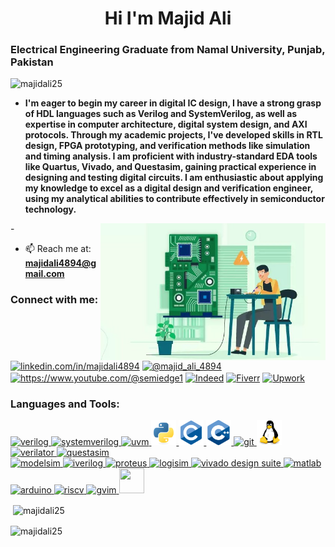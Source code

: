 <h1 align="center">Hi I'm Majid Ali</h1>
<h3 align="left">Electrical Engineering Graduate from Namal University, Punjab, Pakistan</h3>


<p align="left"> <img src="https://komarev.com/ghpvc/?username=majidali25&label=Profile%20views&color=0e75b6&style=flat" alt="majidali25" /> </p>

- **I'm eager to begin my career in digital IC design, I have a strong grasp of HDL languages such as Verilog and SystemVerilog, as well as expertise in computer architecture, digital system design, and AXI protocols. Through my academic projects, I've developed skills in RTL design, FPGA prototyping, and verification methods like simulation and timing analysis. I am proficient with industry-standard EDA tools like Quartus, Vivado, and Questasim, gaining practical experience in designing and testing digital circuits. I am enthusiastic about applying my knowledge to excel as a digital design and verification engineer, using my analytical abilities to contribute effectively in semiconductor technology.**
<img align="right" alt="myimg" width="360" src="https://github.com/Majid-Ali25/Majid-Ali25/blob/main/VLSI-Design-Flow.jpg?raw=true">
- 

- 📫 Reach me at: **majidali4894@gmail.com**

<h3 align="left">Connect with me:</h3>
<p align="left">
<a href="https://www.linkedin.com/in/majidali4894/" target="blank"><img align="center" src="https://raw.githubusercontent.com/rahuldkjain/github-profile-readme-generator/master/src/images/icons/Social/linked-in-alt.svg" alt="linkedin.com/in/majidali4894" height="30" width="40" /></a>
<a href="https://instagram.com/@majid_ali_4894" target="blank"><img align="center" src="https://raw.githubusercontent.com/rahuldkjain/github-profile-readme-generator/master/src/images/icons/Social/instagram.svg" alt="@majid_ali_4894" height="30" width="40" /></a>
<a href="https://www.youtube.com/c/https://www.youtube.com/@semiedge1" target="blank"><img align="center" src="https://raw.githubusercontent.com/rahuldkjain/github-profile-readme-generator/master/src/images/icons/Social/youtube.svg" alt="https://www.youtube.com/@semiedge1" height="30" width="40" /></a>
<a href="https://www.indeed.com" target="blank"><img align="center" src="https://asset.brandfetch.io/idFE_fwV-w/idzCYrDc0S.svg?updated=1671038550746" alt="Indeed" height="30" width="40" /></a>
<a href="https://www.fiverr.com" target="https://www.fiverr.com/mrj728?up_rollout=true"><img align="center" src="https://seeklogo.com/images/F/fiverr-logo-F788D846EE-seeklogo.com.png" alt="Fiverr" height="30" width="40" /></a>
<a href="https://www.upwork.com" target="blank"><img align="center" src="https://e7.pngegg.com/pngimages/257/806/png-clipart-upwork-freelancer-android-android-text-trademark-thumbnail.png" alt="Upwork" height="30" width="40" /></a>
</p>


<h3 align="left">Languages and Tools:</h3>
<p align="left">
    <a href="https://www.google.com/url?sa=i&url=https%3A%2F%2Ficonduck.com%2Ficons%2F20828%2Fverilog&psig=AOvVaw1xE1hdv7TrMbPXLo94uLFD&ust=1724316910987000&source=images&cd=vfe&opi=89978449&ved=0CBQQjRxqFwoTCMC5sJvbhYgDFQAAAAAdAAAAABAE" target="_blank" rel="noreferrer"> <img src="https://static-00.iconduck.com/assets.00/file-type-verilog-icon-256x256-goe8p7qm.png" alt="verilog" width="40" height="40"/> </a> 
    <a href="https://www.google.com/url?sa=i&url=https%3A%2F%2Ficonduck.com%2Ficons%2F102126%2Ffile-type-light-systemverilog&psig=AOvVaw0g9PDu4TnpY2qOgMBFOKPr&ust=1724317013902000&source=images&cd=vfe&opi=89978449&ved=0CBQQjRxqFwoTCPjqvsvbhYgDFQAAAAAdAAAAABAK" target="_blank" rel="noreferrer"> <img src="https://static-00.iconduck.com/assets.00/file-type-light-systemverilog-icon-512x512-n6etzhly.png" alt="systemverilog" width="40" height="40"/> </a>
    <a href="https://www.accellera.org/downloads/standards/uvm" target="_blank" rel="noreferrer"> <img src="https://uvm.io/images/uvm-logo.svg" alt="uvm" width="40" height="40"/> </a>
    <a href="https://www.python.org" target="_blank" rel="noreferrer"> <img src="https://raw.githubusercontent.com/devicons/devicon/master/icons/python/python-original.svg" alt="python" width="40" height="40"/> </a> 
    <a href="https://www.cprogramming.com/" target="_blank" rel="noreferrer"> <img src="https://raw.githubusercontent.com/devicons/devicon/master/icons/c/c-original.svg" alt="c" width="40" height="40"/> </a> 
    <a href="https://www.w3schools.com/cpp/" target="_blank" rel="noreferrer"> <img src="https://raw.githubusercontent.com/devicons/devicon/master/icons/cplusplus/cplusplus-original.svg" alt="cplusplus" width="40" height="40"/> </a> 
    <a href="https://git-scm.com/" target="_blank" rel="noreferrer"> <img src="https://www.vectorlogo.zone/logos/git-scm/git-scm-icon.svg" alt="git" width="40" height="40"/> </a> 
    <a href="https://www.linux.org/" target="_blank" rel="noreferrer"> <img src="https://raw.githubusercontent.com/devicons/devicon/master/icons/linux/linux-original.svg" alt="linux" width="40" height="40"/> </a>
    <a href="https://www.veripool.org/verilator/" target="_blank" rel="noreferrer"> <img src="https://www.veripool.org/img/verilator_256_200_min.png" alt="verilator" width="40" height="40"/> </a>
    <a href="https://www.mentor.com/products/fv/questa/" target="_blank" rel="noreferrer"> <img src="https://encrypted-tbn0.gstatic.com/images?q=tbn:ANd9GcQ4g9iGb6Z4drVMGI-iZqtfSKmJFQDAiOMV2e2GHA1csEsTn_U2jWHkBIqTQE1rOhhGF20&usqp=CAU" alt="questasim" width="40" height="40"/> </a>
    <br>
    <a href="https://www.mentor.com/products/fv/modelsim/" target="_blank" rel="noreferrer"> <img src="https://downloadlynet.ir/wp-content/uploads/2020/03/ModelSim.png" alt="modelsim" width="40" height="40"/> </a>
    <a href="https://iverilog.fandom.com/wiki/Main_Page" target="_blank" rel="noreferrer"> <img src="https://upload.wikimedia.org/wikipedia/en/c/cb/Icarus_Verilog_logo2.png" alt="iverilog" width="40" height="40"/> </a>
    <a href="https://www.labcenter.com" target="_blank" rel="noreferrer"> <img src="https://encrypted-tbn0.gstatic.com/images?q=tbn:ANd9GcSzt7ekVT29Wr2wsd9vwtgnVPJWVl5fxtHO3g&s" alt="proteus" width="40" height="40"/> </a>
    <a href="https://github.com/logisim-evolution/logisim-evolution" target="_blank" rel="noreferrer"> <img src="https://upload.wikimedia.org/wikipedia/commons/thumb/b/ba/Logisim-icon.svg/1024px-Logisim-icon.svg.png" alt="logisim" width="40" height="40"/> </a>
    <a href="https://www.xilinx.com/products/design-tools/vivado.html" target="_blank" rel="noreferrer"> <img src="https://dl.flathub.org/repo/appstream/x86_64/icons/128x128/com.github.corna.Vivado.png" alt="vivado design suite" width="40" height="40"/> </a>
    <a href="https://www.mathworks.com/" target="_blank" rel="noreferrer"> <img src="https://upload.wikimedia.org/wikipedia/commons/2/21/Matlab_Logo.png" alt="matlab" width="40" height="40"/> </a> 
    <a href="https://www.arduino.cc/" target="_blank" rel="noreferrer"> <img src="https://cdn.worldvectorlogo.com/logos/arduino-1.svg" alt="arduino" width="40" height="40"/> </a>
    <a href="https://riscv.org/" target="_blank" rel="noreferrer"> <img src="https://avatars.githubusercontent.com/u/10872782?s=200&v=4" alt="riscv" width="40" height="40"/> </a> 
    <a href="https://www.vim.org/" target="_blank" rel="noreferrer"> <img src="https://upload.wikimedia.org/wikipedia/commons/9/9f/Vimlogo.svg" alt="gvim" width="40" height="40"/> </a>
    <a href="https://www.espressif.com/en/products/socs/esp32" target="_blank" rel="noreferrer"> <img src="https://seeklogo.com/images/E/espressif-systems-logo-1350B9E771-seeklogo.com.png" width="40" height="40"/> </a>
</p>

<p>&nbsp;<img align="center" src="https://github-readme-stats.vercel.app/api?username=majidali25&show_icons=true&locale=en" alt="majidali25" /></p>

<p><img align="center" src="https://github-readme-streak-stats.herokuapp.com/?user=majidali25&" alt="majidali25" /></p>
